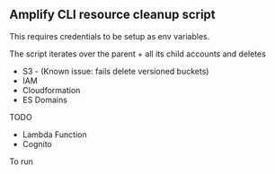 ## Amplify CLI resource cleanup script

This requires credentials to be setup as env variables.

The script iterates over the parent + all its child accounts and deletes
* S3 - (Known issue: fails delete versioned buckets)
* IAM
* Cloudformation
* ES Domains

TODO
* Lambda Function
* Cognito

To run